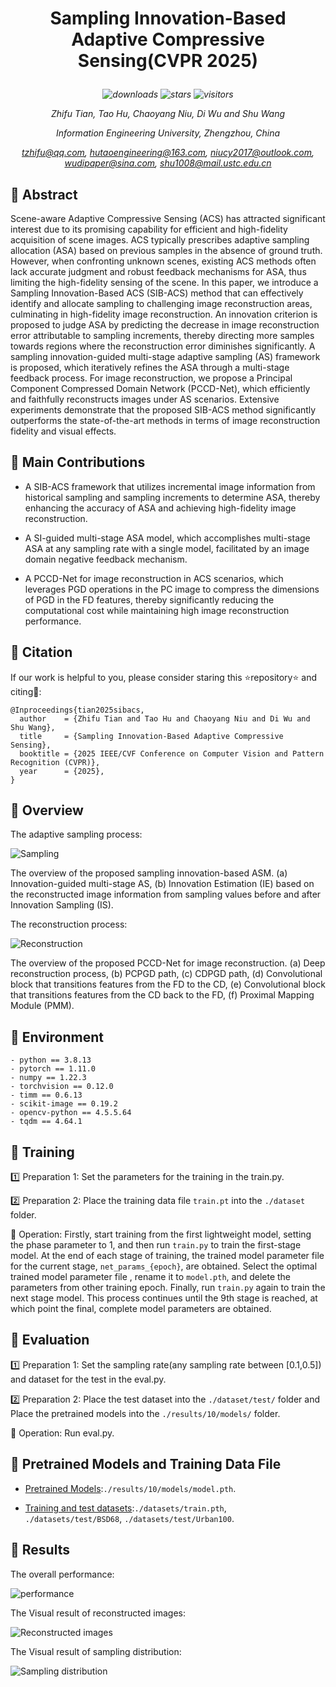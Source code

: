 # <p align="center">Sampling Innovation-Based Adaptive Compressive Sensing(CVPR 2025)</p>
*<p align="center">
![downloads](https://img.shields.io/github/downloads/giant-pandada.SIB-ACS_CVPR2025/total)
![stars](https://img.shields.io/github/stars/giant-pandada/SIB-ACS_CVPR2025.svg)
![visitors](https://visitor-badge.glitch.me/badge?page_id=giant-pandada.SIB-ACS_CVPR2025)</p>*

*<p align="center">Zhifu Tian, Tao Hu, Chaoyang Niu, Di Wu and Shu Wang</p>*

*<p align="center">Information Engineering University, Zhengzhou, China</p>*

*<p align="center">tzhifu@qq.com, hutaoengineering@163.com, niucy2017@outlook.com, wudipaper@sina.com, shu1008@mail.ustc.edu.cn</p>*

## :dart: Abstract
Scene-aware Adaptive Compressive Sensing (ACS) has attracted significant interest due to its promising capability for efficient and high-fidelity acquisition of scene images. ACS typically prescribes adaptive sampling allocation (ASA) based on previous samples in the absence of ground truth. However, when confronting unknown scenes, existing ACS methods often lack accurate judgment and robust feedback mechanisms for ASA, thus limiting the high-fidelity sensing of the scene. In this paper, we introduce a Sampling Innovation-Based ACS (SIB-ACS) method that can effectively identify and allocate sampling to challenging image reconstruction areas, culminating in high-fidelity image reconstruction. An innovation criterion is proposed to judge ASA by predicting the decrease in image reconstruction error attributable to sampling increments, thereby directing more samples towards regions where the reconstruction error diminishes significantly. A sampling innovation-guided multi-stage adaptive sampling (AS) framework is proposed, which iteratively refines the ASA through a multi-stage feedback process. For image reconstruction, we propose a Principal Component Compressed Domain Network (PCCD-Net), which efficiently and faithfully reconstructs images under AS scenarios. Extensive experiments demonstrate that the proposed SIB-ACS method significantly outperforms the state-of-the-art methods in terms of image reconstruction fidelity and visual effects.

## :loudspeaker: Main Contributions

- A SIB-ACS framework that utilizes incremental image information from historical sampling and sampling increments to determine ASA, thereby enhancing the accuracy of ASA and achieving high-fidelity image reconstruction.

- A SI-guided multi-stage ASA model, which accomplishes multi-stage ASA at any sampling rate with a single model, facilitated by an image domain negative feedback mechanism.

- A PCCD-Net for image reconstruction in ACS scenarios, which leverages PGD operations in the PC image to compress the dimensions of PGD in the FD features, thereby significantly reducing the computational cost while maintaining high image reconstruction performance.

## :gift_heart: Citation
If our work is helpful to you, please consider staring this :star:repository:star: and citing:rose::
```
@Inproceedings{tian2025sibacs,
  author    = {Zhifu Tian and Tao Hu and Chaoyang Niu and Di Wu and Shu Wang},
  title     = {Sampling Innovation-Based Adaptive Compressive Sensing},
  booktitle = {2025 IEEE/CVF Conference on Computer Vision and Pattern Recognition (CVPR)},
  year      = {2025},
}
```

## :helicopter: Overview
The adaptive sampling process:

![Sampling](https://github.com/giant-pandada/SIB-ACS_CVPR2025/blob/main/figures/Sampling.png) 

The overview of the proposed sampling innovation-based ASM. (a) Innovation-guided multi-stage AS, (b) Innovation Estimation (IE) based on the reconstructed image information from sampling values before and after Innovation Sampling (IS).

The reconstruction process:

![Reconstruction](https://github.com/giant-pandada/SIB-ACS_CVPR2025/blob/main/figures/Reconstruction.png) 

The overview of the proposed PCCD-Net for image reconstruction. (a) Deep reconstruction process, (b) PCPGD path, (c) CDPGD path, (d) Convolutional block that transitions features from the FD to the CD, (e) Convolutional block that transitions features from the CD back to the FD, (f) Proximal Mapping Module (PMM).

## :egg: Environment
```
- python == 3.8.13
- pytorch == 1.11.0
- numpy == 1.22.3
- torchvision == 0.12.0
- timm == 0.6.13
- scikit-image == 0.19.2
- opencv-python == 4.5.5.64
- tqdm == 4.64.1
```

## :hatching_chick: Training
:one: Preparation 1: 
Set the parameters for the training in the train.py.

:two: Preparation 2: 
Place the training data file `train.pt` into the `./dataset` folder.

:triangular_flag_on_post: Operation: 
Firstly, start training from the first lightweight model, setting the phase parameter to 1, and then run `train.py` to train the first-stage model. At the end of each stage of training, the trained model parameter file for the current stage, `net_params_{epoch}`, are obtained. Select the optimal trained model parameter file , rename it to `model.pth`, and delete the parameters from other training epoch. Finally, run `train.py` again to train the next stage model. This process continues until the 9th stage is reached, at which point the final, complete model parameters are obtained.

## :baby_chick: Evaluation
:one: Preparation 1: 
Set the sampling rate(any sampling rate between [0.1,0.5]) and dataset for the test in the eval.py.

:two: Preparation 2: 
Place the test dataset into the `./dataset/test/` folder and Place the pretrained models into the `./results/10/models/` folder.

:triangular_flag_on_post: Operation: 
Run eval.py.

## :link: Pretrained Models and Training Data File

- [Pretrained Models](https://pan.baidu.com/s/1RTfLRxqy-embWdtUf6TG7g?pwd=wxkq):`./results/10/models/model.pth`.

- [Training and test datasets](https://pan.baidu.com/s/17XfBHsJJOLR3SKurVRgGVg?pwd=r564):`./datasets/train.pth`, `./datasets/test/BSD68`, `./datasets/test/Urban100`.

## :poultry_leg: Results
The overall performance:

![performance](https://github.com/giant-pandada/SIB-ACS_CVPR2025/blob/main/figures/Performance.png) 

The Visual result of reconstructed images:

![Reconstructed images](https://github.com/giant-pandada/SIB-ACS_CVPR2025/blob/main/figures/Reconstructedimages.png) 

The Visual result of sampling distribution:

![Sampling distribution](https://github.com/giant-pandada/SIB-ACS_CVPR2025/blob/main/figures/Samplingdistribution.png) 





